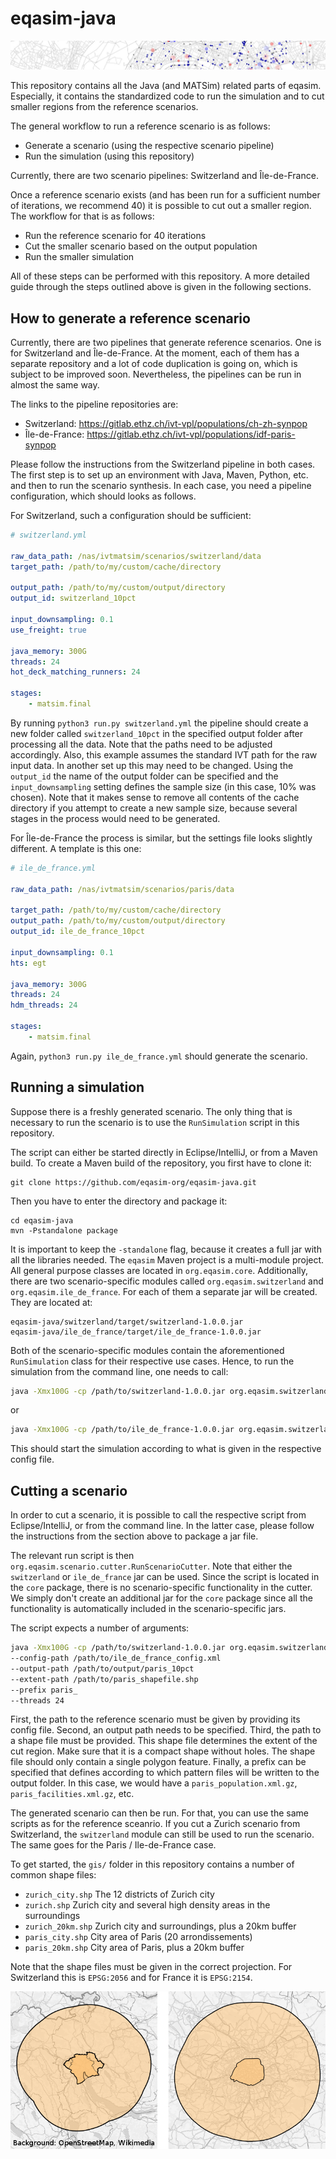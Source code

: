 # eqasim-java

![eqasim](docs/top.png "eqasim")

This repository contains all the Java (and MATSim) related parts of eqasim.
Especially, it contains the standardized code to run the simulation and to cut
smaller regions from the reference scenarios.

The general workflow to run a reference scenario is as follows:
- Generate a scenario (using the respective scenario pipeline)
- Run the simulation (using this repository)

Currently, there are two scenario pipelines: Switzerland and Île-de-France.

Once a reference scenario exists (and has been run for a sufficient number of
iterations, we recommend 40) it is possible to cut out a smaller region. The
workflow for that is as follows:
- Run the reference scenario for 40 iterations
- Cut the smaller scenario based on the output population
- Run the smaller simulation

All of these steps can be performed with this repository. A more detailed guide
through the steps outlined above is given in the following sections.

## How to generate a reference scenario

Currently, there are two pipelines that generate reference scenarios. One is for
Switzerland and Île-de-France. At the moment, each of them has a separate
repository and a lot of code duplication is going on, which is subject to be
improved soon. Nevertheless, the pipelines can be run in almost the same way.

The links to the pipeline repositories are:
- Switzerland: https://gitlab.ethz.ch/ivt-vpl/populations/ch-zh-synpop
- Île-de-France: https://gitlab.ethz.ch/ivt-vpl/populations/idf-paris-synpop

Please follow the instructions from the Switzerland pipeline in both cases. The
first step is to set up an environment with Java, Maven, Python, etc. and then
to run the scenario synthesis. In each case, you need a pipeline configuration,
which should looks as follows.

For Switzerland, such a configuration should be sufficient:
```yml
# switzerland.yml

raw_data_path: /nas/ivtmatsim/scenarios/switzerland/data
target_path: /path/to/my/custom/cache/directory

output_path: /path/to/my/custom/output/directory
output_id: switzerland_10pct

input_downsampling: 0.1
use_freight: true

java_memory: 300G
threads: 24
hot_deck_matching_runners: 24

stages:
    - matsim.final
```

By running `python3 run.py switzerland.yml` the pipeline should create a new folder
called `switzerland_10pct` in the specified output folder after processing all
the data. Note that the paths need to be adjusted accordingly. Also, this example
assumes the standard IVT path for the raw input data. In another set up this
may need to be changed. Using the `output_id` the name of the output folder can
be specified and the `input_downsampling` setting defines the sample size (in
this case, 10% was chosen). Note that it makes sense to remove all contents of
the cache directory if you attempt to create a new sample size, because several
stages in the process would need to be generated.

For Île-de-France the process is similar, but the settings file looks slightly
different. A template is this one:

```yml
# ile_de_france.yml

raw_data_path: /nas/ivtmatsim/scenarios/paris/data

target_path: /path/to/my/custom/cache/directory
output_path: /path/to/my/custom/output/directory
output_id: ile_de_france_10pct

input_downsampling: 0.1
hts: egt

java_memory: 300G
threads: 24
hdm_threads: 24

stages:
    - matsim.final
```

Again, `python3 run.py ile_de_france.yml` should generate the scenario.

## Running a simulation

Suppose there is a freshly generated scenario. The only
thing that is necessary to run the scenario is to use the `RunSimulation` script
in this repository.

The script can either be started directly in Eclipse/IntelliJ, or from a Maven
build. To create a Maven build of the repository, you first have to clone it:

    git clone https://github.com/eqasim-org/eqasim-java.git

Then you have to enter the directory and package it:

    cd eqasim-java
    mvn -Pstandalone package

It is important to keep the `-standalone` flag, because it creates a full jar
with all the libraries needed. The `eqasim` Maven project is a multi-module
project. All general purpose classes are located in `org.eqasim.core`. Additionally,
there are two scenario-specific modules called `org.eqasim.switzerland` and
`org.eqasim.ile_de_france`. For each of them a separate jar will be created. They
are located at:

    eqasim-java/switzerland/target/switzerland-1.0.0.jar
    eqasim-java/ile_de_france/target/ile_de_france-1.0.0.jar

Both of the scenario-specific modules contain the aforementioned `RunSimulation` class
for their respective use cases. Hence, to run the simulation from the command
line, one needs to call:

```bash
java -Xmx100G -cp /path/to/switzerland-1.0.0.jar org.eqasim.switzerland.RunSimulation --config-path /path/to/switzerland_config.xml
```
or

```bash
java -Xmx100G -cp /path/to/ile_de_france-1.0.0.jar org.eqasim.switzerland.RunSimulation --config-path /path/to/ile_de_france_config.xml
```

This should start the simulation according to what is given in the respective
config file.

## Cutting a scenario

In order to cut a scenario, it is possible to call the respective script from
Eclipse/IntelliJ, or from the command line. In the latter case, please follow
the instructions from the section above to package a jar file.

The relevant run script is then `org.eqasim.scenario.cutter.RunScenarioCutter`.
Note that either the `switzerland` or `ile_de_france`
jar can be used. Since the script is located in the `core` package, there is no
scenario-specific functionality in the cutter. We simply don't create an additional
jar for the `core` package since all the functionality is automatically included in
the scenario-specific jars.

The script expects a number of arguments:

```bash
java -Xmx100G -cp /path/to/switzerland-1.0.0.jar org.eqasim.switzerland.RunScenarioCutter
--config-path /path/to/ile_de_france_config.xml
--output-path /path/to/output/paris_10pct
--extent-path /path/to/paris_shapefile.shp
--prefix paris_
--threads 24
```

First, the path to the reference scenario must be given by providing its config
file. Second, an output path needs to be specified. Third, the path to a shape file
must be provided. This shape file determines the extent of the cut region. Make
sure that it is a compact shape without holes. The shape file should only contain
a single polygon feature. Finally, a prefix can be specified that defines according
to which pattern files will be written to the output folder. In this case, we would
have a `paris_population.xml.gz`, `paris_facilities.xml.gz`, etc.

The generated scenario can then be run. For that, you can use the same scripts
as for the reference sceanrio. If you cut a Zurich scenario from Switzerland,
the `switzerland` module can still be used to run the scenario. The same goes
for the Paris / Ile-de-France case.

To get started, the `gis/` folder in this repository contains a number of common
shape files:
- `zurich_city.shp` The 12 districts of Zurich city
- `zurich.shp` Zurich city and several high density areas in the surroundings
- `zurich_20km.shp` Zurich city and surroundings, plus a 20km buffer
- `paris_city.shp` City area of Paris (20 arrondissements)
- `paris_20km.shp` City area of Paris, plus a 20km buffer

Note that the shape files must be given in the correct projection. For Switzerland
this is `EPSG:2056` and for France it is `EPSG:2154`.

![Scenario Shapes](gis/shapes.png "Scenario Shapes")
